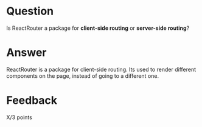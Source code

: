 # Question

Is ReactRouter a package for **client-side routing** or **server-side routing**?

# Answer

ReactRouter is a package for client-side routing. Its used to render different components on the page, instead of going to a different one.


# Feedback

X/3 points
